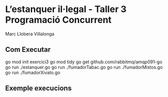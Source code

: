 # L’estanquer il·legal - Taller 3 Programació Concurrent

Marc Llobera Villalonga

## Com Executar

go mod init exercici3
go mod tidy
go get github.com/rabbitmq/amqp091-go
go run ./estanquer.go
go run ./fumadorTabac.go
go run ./fumadorMistos.go
go run ./fumadorXivato.go

## Exemple execucions
